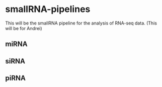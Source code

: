 # smallRNA-pipelines
This will be the smallRNA pipeline for the analysis of RNA-seq data. (This will be for Andrei)

## miRNA

## siRNA

## piRNA

